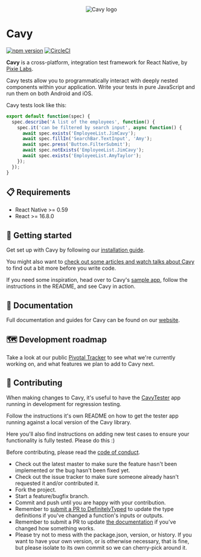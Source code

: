 <p align="center">
  <img src='https://cloud.githubusercontent.com/assets/126989/22546798/6cf18938-e936-11e6-933f-da756b9ee7b8.png' alt='Cavy logo' />
</p>

# Cavy

[![npm version](https://badge.fury.io/js/cavy.svg)](https://badge.fury.io/js/cavy) [![CircleCI](https://circleci.com/gh/pixielabs/cavy.svg?style=svg)](https://circleci.com/gh/pixielabs/cavy)

**Cavy** is a cross-platform, integration test framework for React Native, by
[Pixie Labs](http://pixielabs.io).

Cavy tests allow you to programmatically interact with deeply nested components
within your application. Write your tests in pure JavaScript and run them on
both Android and iOS.

Cavy tests look like this:
```js
export default function(spec) {
  spec.describe('A list of the employees', function() {
    spec.it('can be filtered by search input', async function() {
      await spec.exists('EmployeeList.JimCavy');
      await spec.fillIn('SearchBar.TextInput', 'Amy');
      await spec.press('Button.FilterSubmit');
      await spec.notExists('EmployeeList.JimCavy');
      await spec.exists('EmployeeList.AmyTaylor');
    });
  });
}
```

## 📋 Requirements
- React Native >= 0.59
- React >= 16.8.0

## 👶 Getting started
Get set up with Cavy by following our
[installation guide](https://cavy.app/docs/getting-started/installing).

You might also want to
[check out some articles and watch talks about Cavy](https://cavy.app/media) to
find out a bit more before you write code.

If you need some inspiration, head over to Cavy's
[sample app](https://github.com/pixielabs/cavy-sample-app), follow the
instructions in the README, and see Cavy in action.

## 📘 Documentation
Full documentation and guides for Cavy can be found on our
[website](https://cavy.app).

## 🗺️ Development roadmap
Take a look at our public
[Pivotal Tracker](https://www.pivotaltracker.com/n/projects/2447582) to see what
we're currently working on, and what features we plan to add to Cavy next.

## 💯 Contributing
When making changes to Cavy, it's useful to have the
[CavyTester](https://github.com/pixielabs/cavy-tester) app running in
development for regression testing.

Follow the instructions it's own README on how to get the tester app running
against a local version of the Cavy library.

Here you'll also find instructions on adding new test cases to ensure
your functionality is fully tested. Please do this :)

Before contributing, please read the [code of conduct](CODE_OF_CONDUCT.md).

- Check out the latest master to make sure the feature hasn't been implemented
  or the bug hasn't been fixed yet.
- Check out the issue tracker to make sure someone already hasn't requested it
  and/or contributed it.
- Fork the project.
- Start a feature/bugfix branch.
- Commit and push until you are happy with your contribution.
- Remember to
  [submit a PR to DefinitelyTyped](https://github.com/DefinitelyTyped/DefinitelyTyped/tree/master/types/cavy)
  to update the type definitions if you've changed a function's inputs or outputs.
- Remember to submit a PR to update
  [the documentation](https://github.com/pixielabs/cavy-app) if you've changed
  how something works.
- Please try not to mess with the package.json, version, or history. If you
  want to have your own version, or is otherwise necessary, that is fine, but
  please isolate to its own commit so we can cherry-pick around it.
